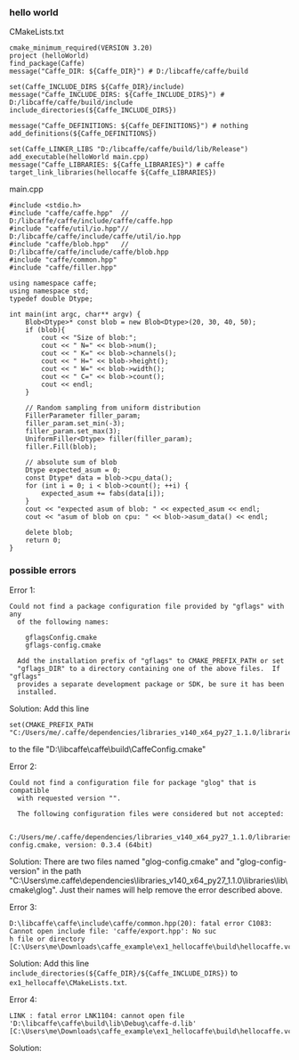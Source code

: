 ### hello world
CMakeLists.txt
```
cmake_minimum_required(VERSION 3.20)
project (helloWorld)
find_package(Caffe)
message("Caffe_DIR: ${Caffe_DIR}") # D:/libcaffe/caffe/build

set(Caffe_INCLUDE_DIRS ${Caffe_DIR}/include)
message("Caffe_INCLUDE_DIRS: ${Caffe_INCLUDE_DIRS}") # D:/libcaffe/caffe/build/include
include_directories(${Caffe_INCLUDE_DIRS})

message("Caffe_DEFINITIONS: ${Caffe_DEFINITIONS}") # nothing
add_definitions(${Caffe_DEFINITIONS})

set(Caffe_LINKER_LIBS "D:/libcaffe/caffe/build/lib/Release")
add_executable(helloWorld main.cpp)
message("Caffe_LIBRARIES: ${Caffe_LIBRARIES}") # caffe
target_link_libraries(hellocaffe ${Caffe_LIBRARIES})
```
main.cpp
```
#include <stdio.h>
#include "caffe/caffe.hpp" 	// D:/libcaffe/caffe/include/caffe/caffe.hpp
#include "caffe/util/io.hpp"// D:/libcaffe/caffe/include/caffe/util/io.hpp
#include "caffe/blob.hpp"	// D:/libcaffe/caffe/include/caffe/blob.hpp
#include "caffe/common.hpp"
#include "caffe/filler.hpp"

using namespace caffe;
using namespace std;
typedef double Dtype;

int main(int argc, char** argv) {
	Blob<Dtype>* const blob = new Blob<Dtype>(20, 30, 40, 50);
	if (blob){
		cout << "Size of blob:";
		cout << " N=" << blob->num();
		cout << " K=" << blob->channels();
		cout << " H=" << blob->height();
		cout << " W=" << blob->width();
		cout << " C=" << blob->count();
		cout << endl;
	}

	// Random sampling from uniform distribution
	FillerParameter filler_param;
	filler_param.set_min(-3);
	filler_param.set_max(3);
	UniformFiller<Dtype> filler(filler_param);
	filler.Fill(blob);

	// absolute sum of blob
	Dtype expected_asum = 0;
	const Dtype* data = blob->cpu_data();
	for (int i = 0; i < blob->count(); ++i) {
		expected_asum += fabs(data[i]);
	}
	cout << "expected asum of blob: " << expected_asum << endl;
	cout << "asum of blob on cpu: " << blob->asum_data() << endl;

	delete blob;
	return 0;
}
```
### possible errors
Error 1:
```
Could not find a package configuration file provided by "gflags" with any
  of the following names:

    gflagsConfig.cmake
    gflags-config.cmake

  Add the installation prefix of "gflags" to CMAKE_PREFIX_PATH or set
  "gflags_DIR" to a directory containing one of the above files.  If "gflags"
  provides a separate development package or SDK, be sure it has been
  installed.
```
Solution: Add this line 
```
set(CMAKE_PREFIX_PATH "C:/Users/me/.caffe/dependencies/libraries_v140_x64_py27_1.1.0/libraries")
```
to the file "D:\libcaffe\caffe\build\CaffeConfig.cmake"

Error 2:
```
Could not find a configuration file for package "glog" that is compatible
  with requested version "".

  The following configuration files were considered but not accepted:

    C:/Users/me/.caffe/dependencies/libraries_v140_x64_py27_1.1.0/libraries/lib/cmake/glog/glog-config.cmake, version: 0.3.4 (64bit)
```
Solution: There are two files named "glog-config.cmake" and "glog-config-version" in the path "C:\Users\me\.caffe\dependencies\libraries_v140_x64_py27_1.1.0\libraries\lib\cmake\glog". Just their names will help remove the error described above.

Error 3:
```
D:\libcaffe\caffe\include\caffe/common.hpp(20): fatal error C1083: Cannot open include file: 'caffe/export.hpp': No suc
h file or directory [C:\Users\me\Downloads\caffe_example\ex1_hellocaffe\build\hellocaffe.vcxproj]
```
Solution: Add this line `include_directories(${Caffe_DIR}/${Caffe_INCLUDE_DIRS})` to `ex1_hellocaffe\CMakeLists.txt`.

Error 4:
```
LINK : fatal error LNK1104: cannot open file 'D:\libcaffe\caffe\build\lib\Debug\caffe-d.lib' [C:\Users\me\Downloads\caffe_example\ex1_hellocaffe\build\hellocaffe.vcxproj]
```
Solution:

